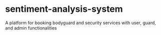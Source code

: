 # sentiment-analysis-system
A platform for booking bodyguard and security services with user, guard, and admin functionalities

